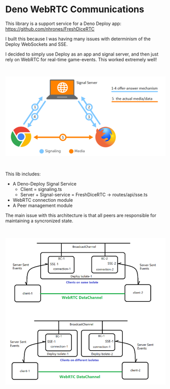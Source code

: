 # Deno WebRTC Communications 

This library is a support service for a Deno Deploy app:    
https://github.com/nhrones/FreshDiceRTC

I built this because I was having many issues with determinism of the Deploy WebSockets and SSE.   

I decided to simply use Deploy as an app and signal server, and then just rely on WebRTC for real-time game-events. This worked extremely well!   

<br/>

 ![Alt text](./media/Signaling.png)
 
<br/>

This lib includes:    
  *  A Deno-Deploy Signal Service     
        *  Client =  signaling.ts    
        *  Server + Signal-service = FreshDiceRTC -> routes/api/sse.ts    
  *  WebRTC connection module    
  *  A Peer management module

The main issue with this architecture is that all peers are responsible for maintaining a syncronized state. 
 
<br/>

![Alt text](./media/comms.png)
  
